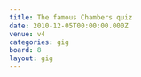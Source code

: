 ```yaml
---
title: The famous Chambers quiz
date: 2010-12-05T00:00:00.000Z
venue: v4
categories: gig
board: 8
layout: gig
---
```

